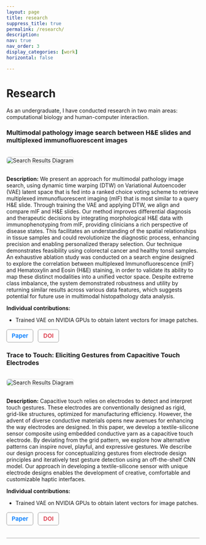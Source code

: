 ```yaml
---
layout: page
title: research
suppress_title: true
permalink: /research/
description: 
nav: true
nav_order: 3
display_categories: [work]
horizontal: false

---
```

<style>
  h1.page-title {
    display: none;
  }
</style>
<!-- Custom layout: HTML only -->

<style>
  .project-section {
    margin-bottom: 3rem;
    border-bottom: 2px solid #ccc;
    padding-bottom: 2rem;
  }
  .project-section h2 {
    color: #a60000;
    border-bottom: 2px solid #a60000;
    padding-bottom: 0.5rem;
  }
  .project-section img {
    max-width: 100%;
    margin: 1rem 0;
    border: 1px solid #ddd;
    border-radius: 6px;
  }
  .btn-container {
    margin-top: 1rem;
  }
  .btn-container a {
    display: inline-block;
    margin-right: 0.5rem;
    padding: 0.4rem 0.8rem;
    border: 1px solid #999;
    border-radius: 5px;
    text-decoration: none;
    font-weight: 600;
    font-size: 0.95rem;
  }
  .btn-outline-primary {
    color: #007bff;
    border-color: #007bff;
  }
  .btn-outline-danger {
    color: #dc3545;
    border-color: #dc3545;
  }
</style>

<h1>Research</h1>


<p>As an undergraduate, I have conducted research in two main areas: computational biology and human-computer interaction.</p>

<div class="project-section">

  <h3>Multimodal pathology image search between H&E slides and multiplexed immunofluorescent images </h3>

  <img src="/assets/img/publication_preview/multimodal.png" alt="Search Results Diagram">

  <p><strong>Description:</strong> We present an approach for multimodal pathology image search, using dynamic time warping (DTW) on Variational Autoencoder (VAE) latent space that is fed into a ranked choice voting scheme to retrieve multiplexed immunofluorescent imaging (mIF) that is most similar to a query H&E slide. Through training the VAE and applying DTW, we align and compare mIF and H&E slides. Our method improves differential diagnosis and therapeutic decisions by integrating morphological H&E data with immunophenotyping from mIF, providing clinicians a rich perspective of disease states. This facilitates an understanding of the spatial relationships in tissue samples and could revolutionize the diagnostic process, enhancing precision and enabling personalized therapy selection. Our technique demonstrates feasibility using colorectal cancer and healthy tonsil samples. An exhaustive ablation study was conducted on a search engine designed to explore the correlation between multiplexed Immunofluorescence (mIF) and Hematoxylin and Eosin (H&E) staining, in order to validate its ability to map these distinct modalities into a unified vector space. Despite extreme class imbalance, the system demonstrated robustness and utility by returning similar results across various data features, which suggests potential for future use in multimodal histopathology data analysis.</p>

  <p><strong>Individual contributions:</strong></p>
  <ul>
    <li>Trained VAE on NVIDIA GPUs to obtain latent vectors for image patches.</li>
  </ul>

  <div class="btn-container">
    <a class="btn-outline-primary" href="/assets/papers/ppg-paper.pdf" target="_blank">Paper</a>
    <a class="btn-outline-danger" href="https://doi.org/10.xxxxx" target="_blank">DOI</a>
  </div>

  <h3>Trace to Touch: Eliciting Gestures from Capacitive Touch Electrodes </h3>

  <img src="/assets/img/publication_preview/tracetotouch.png" alt="Search Results Diagram">

  <p><strong>Description:</strong> Capacitive touch relies on electrodes to detect and interpret touch gestures. These electrodes are conventionally designed as rigid, grid-like structures, optimized for manufacturing efficiency. However, the advent of diverse conductive materials opens new avenues for enhancing the way electrodes are designed. In this paper, we develop a textile-silicone sensor composite using embedded conductive yarn as a capacitive touch electrode. By deviating from the grid pattern, we explore how alternative patterns can inspire novel, playful, and expressive gestures. We describe our design process for conceptualizing gestures from electrode design principles and iteratively test gesture detection using an off-the-shelf CNN model. Our approach in developing a textile-silicone sensor with unique electrode designs enables the development of creative, comfortable and customizable haptic interfaces.
  </p>

  <p><strong>Individual contributions:</strong></p>
  <ul>
    <li>Trained VAE on NVIDIA GPUs to obtain latent vectors for image patches.</li>
  </ul>

  <div class="btn-container">
    <a class="btn-outline-primary" href="/assets/papers/ppg-paper.pdf" target="_blank">Paper</a>
    <a class="btn-outline-danger" href="https://doi.org/10.xxxxx" target="_blank">DOI</a>
  </div>
</div>
